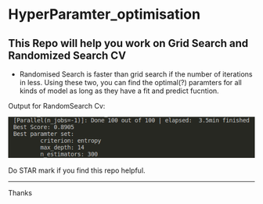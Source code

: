 # HyperParamter_optimisation

## This Repo will help you work on Grid Search and Randomized Search CV

- Randomised Search is faster than grid search if the number of iterations in less. Using these two, you can find the optimal(?) paramters for all kinds of model as long as they have a fit and predict fucntion.

Output for RandomSearch Cv:

![](Image/Random.png)

Do STAR mark if you find this repo helpful. 

--- 

Thanks

